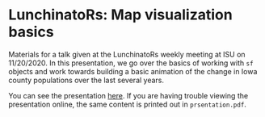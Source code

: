 # LunchinatoRs: Map visualization basics

Materials for a talk given at the LunchinatoRs weekly meeting at ISU on 11/20/2020. In this presentation, we go over the basics of working with `sf` objects and work towards building a basic animation of the change in Iowa county populations over the last several years.

You can see the presentation [here](https://pommevilla.github.io/lunchinatoR/11202020#1). If you are having trouble viewing the presentation online, the same content is printed out in `prsentation.pdf`.
